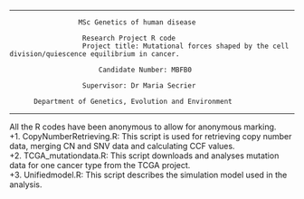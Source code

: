 ***
                     MSc Genetics of human disease
                       
                      Research Project R code
                      Project title: Mutational forces shaped by the cell division/quiescence equilibrium in cancer. 

                          Candidate Number: MBFB0
             
                      Supervisor: Dr Maria Secrier
            
          Department of Genetics, Evolution and Environment
***                 
All the R codes have been anonymous to allow for anonymous marking.  
+1. CopyNumberRetrieving.R: This script is used for retrieving copy number data, merging CN and SNV data and calculating CCF values.  
+2. TCGA_mutationdata.R: This script downloads and analyses mutation data for one cancer type from the TCGA project.  
+3. Unifiedmodel.R: This script describes the simulation model used in the analysis.  
